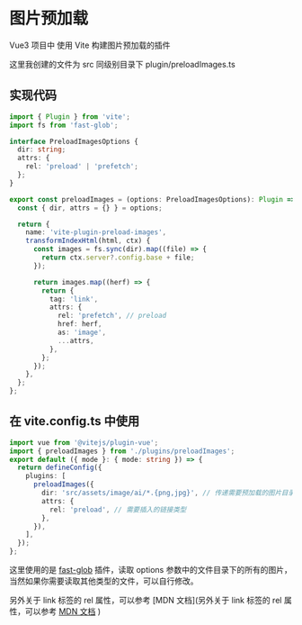 # 图片预加载

Vue3 项目中 使用 Vite 构建图片预加载的插件

这里我创建的文件为 src 同级别目录下 plugin/preloadImages.ts

## 实现代码

```ts
import { Plugin } from 'vite';
import fs from 'fast-glob';

interface PreloadImagesOptions {
  dir: string;
  attrs: {
    rel: 'preload' | 'prefetch';
  };
}

export const preloadImages = (options: PreloadImagesOptions): Plugin => {
  const { dir, attrs = {} } = options;

  return {
    name: 'vite-plugin-preload-images',
    transformIndexHtml(html, ctx) {
      const images = fs.sync(dir).map((file) => {
        return ctx.server?.config.base + file;
      });

      return images.map((herf) => {
        return {
          tag: 'link',
          attrs: {
            rel: 'prefetch', // preload
            href: herf,
            as: 'image',
            ...attrs,
          },
        };
      });
    },
  };
};
```

## 在 vite.config.ts 中使用

```ts
import vue from '@vitejs/plugin-vue';
import { preloadImages } from './plugins/preloadImages';
export default ({ mode }: { mode: string }) => {
  return defineConfig({
    plugins: [
      preloadImages({
        dir: 'src/assets/image/ai/*.{png,jpg}', // 传递需要预加载的图片目录
        attrs: {
          rel: 'preload', // 需要插入的链接类型
        },
      }),
    ],
  });
};
```

这里使用的是 [fast-glob](https://www.npmjs.com/package/fast-glob) 插件，读取 options 参数中的文件目录下的所有的图片，当然如果你需要读取其他类型的文件，可以自行修改。

另外关于 link 标签的 rel 属性，可以参考 [MDN 文档](另外关于 link 标签的 rel 属性，可以参考 [MDN 文档](https://developer.mozilla.org/zh-CN/docs/Web/HTML/Attributes/rel/preload)
)
